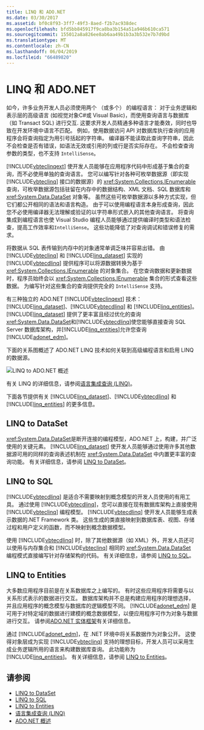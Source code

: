 ```yaml
---
title: LINQ 和 ADO.NET
ms.date: 03/30/2017
ms.assetid: bf0c8f93-3ff7-49f3-8aed-f2b7ac938dec
ms.openlocfilehash: bfd5bb845917f9ca8ba3b154a51a946b610ca571
ms.sourcegitcommit: 155012a8a826ee8ab6aa49b1b3a3b532e7b7d9bd
ms.translationtype: MT
ms.contentlocale: zh-CN
ms.lasthandoff: 06/04/2019
ms.locfileid: "66489820"
---
```

# <a name="linq-and-adonet"></a>LINQ 和 ADO.NET
如今，许多业务开发人员必须使用两个 （或多个） 的编程语言： 对于业务逻辑和表示层的高级语言 (如视觉对象C#或 Visual Basic)，而使用查询语言与数据库 （如 Transact SQL) 进行交互. 这要求开发人员精通多种语言才能奏效，同时也导致在开发环境中语言不匹配。 例如，使用数据访问 API 对数据库执行查询的应用程序会将查询指定为用引号括起的字符串。 编译器不能读取此查询字符串，因此不会检查是否有错误，如语法无效或引用的列或行是否实际存在。 不会检查查询参数的类型，也不支持 `IntelliSense`。  
  
 [!INCLUDE[vbteclinqext](../../../../includes/vbteclinqext-md.md)] 使开发人员能够在应用程序代码中形成基于集合的查询，而不必使用单独的查询语言。 您可以编写针对各种可枚举数据源（即实现 [!INCLUDE[vbteclinq](../../../../includes/vbteclinq-md.md)] 接口的数据源）的 <xref:System.Collections.IEnumerable> 查询，可枚举数据源包括驻留在内存中的数据结构、XML 文档、SQL 数据库和 <xref:System.Data.DataSet> 对象等。 虽然这些可枚举数据源以多种方式实现，但它们都公开相同的语法和语言构造。 由于可以使用编程语言本身形成查询，因此您不必使用编译器无法理解或验证的以字符串形式嵌入的其他查询语言。 将查询集成到编程语言也使 Visual Studio 编程人员能够通过提供编译时类型和语法检查，提高工作效率和`IntelliSense`。 这些功能降低了对查询调试和错误修复的需求。  
  
 将数据从 SQL 表传输到内存中的对象通常单调乏味并容易出错。 由 [!INCLUDE[vbteclinq](../../../../includes/vbteclinq-md.md)] 和 [!INCLUDE[linq_dataset](../../../../includes/linq-dataset-md.md)] 实现的 [!INCLUDE[vbtecdlinq](../../../../includes/vbtecdlinq-md.md)] 提供程序可以将源数据转换为基于 <xref:System.Collections.IEnumerable> 的对象集合。 在您查询数据和更新数据时，程序员始终会以 <xref:System.Collections.IEnumerable> 集合的形式查看这些数据。 为编写针对这些集合的查询提供完全的 `IntelliSense` 支持。  
  
 有三种独立的 ADO.NET [!INCLUDE[vbteclinqext](../../../../includes/vbteclinqext-md.md)] 技术：[!INCLUDE[linq_dataset](../../../../includes/linq-dataset-md.md)]、[!INCLUDE[vbtecdlinq](../../../../includes/vbtecdlinq-md.md)] 和 [!INCLUDE[linq_entities](../../../../includes/linq-entities-md.md)]。 [!INCLUDE[linq_dataset](../../../../includes/linq-dataset-md.md)] 提供了更丰富且经过优化的查询<xref:System.Data.DataSet>和[!INCLUDE[vbtecdlinq](../../../../includes/vbtecdlinq-md.md)]使您能够直接查询 SQL Server 数据库架构，并[!INCLUDE[linq_entities](../../../../includes/linq-entities-md.md)]允许您查询[!INCLUDE[adonet_edm](../../../../includes/adonet-edm-md.md)]。  
  
 下面的关系图概述了 ADO.NET LINQ 技术如何关联到高级编程语言和启用 LINQ 的数据源。  
  
 ![LINQ to ADO.NET 概述](../../../../docs/framework/data/adonet/media/dpue-linqtoadonetoverview-bpuedev11.gif "DPUE_LinqToAdoNetOverview_bpuedev11")  
  
 有关 LINQ 的详细信息，请参阅[语言集成查询 (LINQ)](../../../csharp/programming-guide/concepts/linq/index.md)。
  
 下面各节提供有关 [!INCLUDE[linq_dataset](../../../../includes/linq-dataset-md.md)]、[!INCLUDE[vbtecdlinq](../../../../includes/vbtecdlinq-md.md)] 和 [!INCLUDE[linq_entities](../../../../includes/linq-entities-md.md)] 的更多信息。  
  
## <a name="linq-to-dataset"></a>LINQ to DataSet  
 <xref:System.Data.DataSet>是断开连接的编程模型，ADO.NET 上，构建，并广泛使用的关键元素。 [!INCLUDE[linq_dataset](../../../../includes/linq-dataset-md.md)] 使开发人员能够通过使用许多其他数据源可用的同样的查询表述机制在 <xref:System.Data.DataSet> 中内置更丰富的查询功能。 有关详细信息，请参阅 [LINQ to DataSet](../../../../docs/framework/data/adonet/linq-to-dataset.md)。  
  
## <a name="linq-to-sql"></a>LINQ to SQL  
 [!INCLUDE[vbtecdlinq](../../../../includes/vbtecdlinq-md.md)] 是适合不需要映射到概念模型的开发人员使用的有用工具。 通过使用 [!INCLUDE[vbtecdlinq](../../../../includes/vbtecdlinq-md.md)]，您可以直接在现有数据库架构上直接使用 [!INCLUDE[vbteclinq](../../../../includes/vbteclinq-md.md)] 编程模型。 [!INCLUDE[vbtecdlinq](../../../../includes/vbtecdlinq-md.md)] 使开发人员能够生成表示数据的.NET Framework 类。 这些生成的类直接映射到数据库表、视图、存储过程和用户定义的函数，而不映射到概念数据模型。  
  
 使用 [!INCLUDE[vbtecdlinq](../../../../includes/vbtecdlinq-md.md)] 时，除了其他数据源（如 XML）外，开发人员还可以使用与内存集合和 [!INCLUDE[vbteclinq](../../../../includes/vbteclinq-md.md)] 相同的 <xref:System.Data.DataSet> 编程模式直接编写针对存储架构的代码。 有关详细信息，请参阅 [LINQ to SQL](../../../../docs/framework/data/adonet/sql/linq/index.md)。  
  
## <a name="linq-to-entities"></a>LINQ to Entities  
 大多数应用程序目前是在关系数据库之上编写的。 有时这些应用程序将需要与以关系形式表示的数据进行交互。 数据库架构并不总是构建应用程序的理想选择，并且应用程序的概念模型与数据库的逻辑模型不同。 [!INCLUDE[adonet_edm](../../../../includes/adonet-edm-md.md)] 是可用于对特定域的数据进行建模的概念数据模型，以便应用程序可作为对象与数据进行交互。 请参阅[ADO.NET 实体框架](../../../../docs/framework/data/adonet/ef/index.md)有关详细信息。  
  
 通过 [!INCLUDE[adonet_edm](../../../../includes/adonet-edm-md.md)]，在 .NET 环境中将关系数据作为对象公开。 这使得对象层成为实现 [!INCLUDE[vbteclinq](../../../../includes/vbteclinq-md.md)] 支持的理想目标，开发人员可以采用生成业务逻辑所用的语言来构建数据库查询。 此功能称为 [!INCLUDE[linq_entities](../../../../includes/linq-entities-md.md)]。 有关详细信息，请参阅 [LINQ to Entities](../../../../docs/framework/data/adonet/ef/language-reference/linq-to-entities.md)。  
  
## <a name="see-also"></a>请参阅

- [LINQ to DataSet](../../../../docs/framework/data/adonet/linq-to-dataset.md)
- [LINQ to SQL](../../../../docs/framework/data/adonet/sql/linq/index.md)
- [LINQ to Entities](../../../../docs/framework/data/adonet/ef/language-reference/linq-to-entities.md)
- [语言集成查询 (LINQ)](../../../csharp/programming-guide/concepts/linq/index.md)
- [ADO.NET 概述](ado-net-overview.md)
